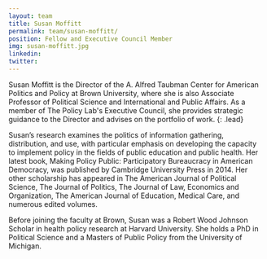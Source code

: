 ```yaml
---
layout: team
title: Susan Moffitt
permalink: team/susan-moffitt/
position: Fellow and Executive Council Member
img: susan-moffitt.jpg
linkedin:
twitter:
---
```


Susan Moffitt is the Director of the A. Alfred Taubman Center for American Politics and Policy at Brown University, where she is also Associate Professor of Political Science and International and Public Affairs. As a member of The Policy Lab's Executive Council, she provides strategic guidance to the Director and advises on the portfolio of work.
{: .lead}

Susan’s research examines the politics of information gathering, distribution, and use, with particular emphasis on developing the capacity to implement policy in the fields of public education and public health. Her latest book, Making Policy Public: Participatory Bureaucracy in American Democracy, was published by Cambridge University Press in 2014. Her other scholarship has appeared in The American Journal of Political Science, The Journal of Politics, The Journal of Law, Economics and Organization, The American Journal of Education, Medical Care, and numerous edited volumes.

Before joining the faculty at Brown, Susan was a Robert Wood Johnson Scholar in health policy research at Harvard University. She holds a PhD in Political Science and a Masters of Public Policy from the University of Michigan.
